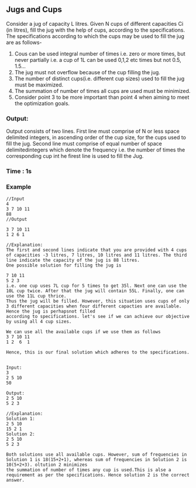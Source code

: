 ## Jugs and Cups

Consider a jug of capacity L litres. Given N cups of different capacities Ci (in litres), fill the jug
with the help of cups, according to the specifications. The specifications according to which the cups may be used to fill the jug are as follows-
1. Cous can be used integral number of times i.e. zero or more times, but never partially i.e. a cup of 1L can be used 0,1,2 etc times but not 0.5, 1.5...
2. The jug must not overflow because of the cup filling the jug.
3. The number of distinct cups(i.e. different cup sizes) used to fill the jug must be maximized.
4. The summation of number of times all cups are used must be minimized.
5. Consider point 3 to be more important than point 4 when aiming to meet the optimization goals.

### Output:
Output consists of two lines.
First line must comprise of N or less space delimited integers, in ascending order of the cup size, for the cups used to fill the jug.
Second line must comprise of equal number of space delimitedintegers which denote the frequency i.e. the number of times the corresponding cup int he firest line is used to fill the Jug.

### Time : 1s
### Example
```
//Input
4
3 7 10 11
88
//Output

3 7 10 11
1 2 6 1

//Explanation:
The first and second lines indicate that you are provided with 4 cups of capacities -3 litres, 7 litres, 10 litres and 11 litres. The third line indicate the capacity of the jug is 88 litres.
One possible solution for filling the jug is

7 10 11
5 2 3
i.e. one cup uses 7L cup for 5 times to get 35l. Next one can use the 10L cup twice. After that the jug will contain 55L. Finally, one can use the 11L cup thrice.
Thus the jug will be filled. However, this situation uses cups of only 3 different capacities when four different capacties are available. Hence the jug is perhapsnot filled
according to specifications. let's see if we can achieve our objective by using all 4 cup sizes.

We can use all the available cups if we use them as follows
3 7 10 11
1 2  6  1

Hence, this is our final solution which adheres to the specifications.


```

```
Input:
3
2 5 10
50

Output:
2 5 10 
5 2 3

//Explanation:
Solution 1:
2 5 10
15 2 1
Solution 2:
2 5 10
5 2 3

Both solutions use all available cups. However, sum of frequencies in Solution 1 is 18(15+2+1), whereas sum of frequencies in Solution 2 is 10(5+2+3). oltution 2 minimizes 
the summation of number of times any cup is used.This is alse a requirement as per the specifications. Hence solution 2 is the correct answer.

```
